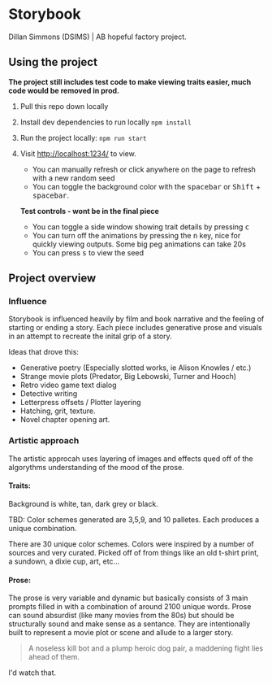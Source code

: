 # Storybook
Dillan Simmons (DSIMS) | AB hopeful factory project.

## Using the project
**The project still includes test code to make viewing traits easier, much code would be removed in prod.**

1. Pull this repo down locally
2. Install dev dependencies to run locally `npm install` 
3. Run the project locally: `npm run start`
4. Visit [http://localhost:1234/](http://localhost:1234/) to view.
    - You can manually refresh or click anywhere on the page to refresh with a new random seed
    - You can toggle the background color with the <kbd>spacebar</kbd> or <kbd>Shift</kbd> + <kbd>spacebar</kbd>. 
    
    **Test controls - wont be in the final piece**

    - You can toggle a side window showing trait details by pressing <kbd>c</kbd>
    - You can turn off the animations by pressing the <kbd>n</kbd> key, nice for quickly viewing outputs. Some big peg animations can take 20s
    - You can press <kbd>s</kbd> to view the seed

## Project overview

### Influence
Storybook is influenced heavily by film and book narrative and the feeling of starting or ending a story. Each piece includes generative prose and visuals in an attempt to recreate the inital grip of a story.

Ideas that drove this:
- Generative poetry (Especially slotted works, ie Alison Knowles / etc.)
- Strange movie plots (Predator, Big Lebowski, Turner and Hooch)
- Retro video game text dialog
- Detective writing
- Letterpress offsets / Plotter layering
- Hatching, grit, texture.
- Novel chapter opening art.


### Artistic approach
The artistic approcah uses layering of images and effects qued off of the algorythms understanding of the mood of the prose.

#### Traits: 
Background is white, tan, dark grey or black.

TBD:
Color schemes generated are 3,5,9, and 10 palletes. Each produces a unique combination. 

There are 30 unique color schemes. Colors were inspired by a number of sources and very curated. Picked off of from things like an old t-shirt print, a sundown, a dixie cup, art, etc...

#### Prose:
The prose is very variable and dynamic but basically consists of 3 main prompts filled in with a combination of around 2100 unique words. Prose can sound absurdist (like many movies from the 80s) but should be structurally sound and make sense as a sentance. They are intentionally built to represent a movie plot or scene and allude to a larger story.

> A noseless kill bot and a plump heroic dog pair, a maddening fight lies ahead of them.

I'd watch that.
